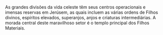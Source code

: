 ﻿As grandes divisões da vida celeste têm seus centros operacionais e imensas reservas em Jerúsem, as quais incluem as várias ordens de Filhos divinos, espíritos elevados, superanjos, anjos e criaturas intermediárias. A morada central deste maravilhoso setor é o templo principal dos Filhos Materiais.